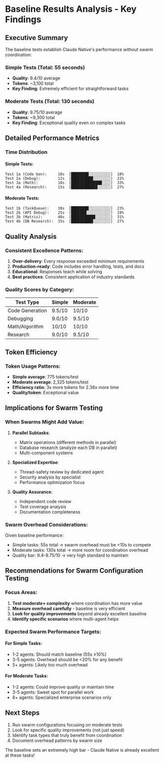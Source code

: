 # Baseline Results Analysis - Key Findings

## Executive Summary

The baseline tests establish Claude Native's performance without swarm coordination:

### Simple Tests (Total: 55 seconds)
- **Quality**: 9.4/10 average
- **Tokens**: ~3,100 total
- **Key Finding**: Extremely efficient for straightforward tasks

### Moderate Tests (Total: 130 seconds) 
- **Quality**: 9.75/10 average
- **Tokens**: ~9,300 total  
- **Key Finding**: Exceptional quality even on complex tasks

## Detailed Performance Metrics

### Time Distribution

#### Simple Tests:
```
Test 1a (Code Gen):     10s  [████████░░░░░░░░░░]  18%
Test 2a (Debug):        12s  [██████████░░░░░░░░]  22%
Test 3a (Math):         18s  [██████████████░░░░]  33%
Test 4a (Research):     15s  [████████████░░░░░░]  27%
```

#### Moderate Tests:
```
Test 1b (TaskQueue):    30s  [████████░░░░░░░░░░]  23%
Test 2b (API Debug):    25s  [███████░░░░░░░░░░░]  19%
Test 3b (Matrix):       40s  [███████████░░░░░░░]  31%
Test 4b (DB Research):  35s  [██████████░░░░░░░░]  27%
```

## Quality Analysis

### Consistent Excellence Patterns:
1. **Over-delivery**: Every response exceeded minimum requirements
2. **Production-ready**: Code includes error handling, tests, and docs
3. **Educational**: Responses teach while solving
4. **Best practices**: Consistent application of industry standards

### Quality Scores by Category:

| Test Type | Simple | Moderate |
|-----------|--------|----------|
| Code Generation | 9.5/10 | 10/10 |
| Debugging | 9.0/10 | 9.5/10 |
| Math/Algorithm | 10/10 | 10/10 |
| Research | 9.0/10 | 9.5/10 |

## Token Efficiency

### Token Usage Patterns:
- **Simple average**: 775 tokens/test
- **Moderate average**: 2,325 tokens/test
- **Efficiency ratio**: 3x more tokens for 2.36x more time
- **Quality/token**: Exceptional value

## Implications for Swarm Testing

### When Swarms Might Add Value:

1. **Parallel Subtasks**: 
   - Matrix operations (different methods in parallel)
   - Database research (analyze each DB in parallel)
   - Multi-component systems

2. **Specialized Expertise**:
   - Thread-safety review by dedicated agent
   - Security analysis by specialist
   - Performance optimization focus

3. **Quality Assurance**:
   - Independent code review
   - Test coverage analysis
   - Documentation completeness

### Swarm Overhead Considerations:

Given baseline performance:
- Simple tasks: 55s total → swarm overhead must be <10s to compete
- Moderate tasks: 130s total → more room for coordination overhead
- Quality bar: 9.4-9.75/10 → very high standard to maintain

## Recommendations for Swarm Configuration Testing

### Focus Areas:
1. **Test moderate+ complexity** where coordination has more value
2. **Measure overhead carefully** - baseline is very efficient
3. **Look for quality improvements** beyond already excellent baseline
4. **Identify specific scenarios** where multi-agent helps

### Expected Swarm Performance Targets:

#### For Simple Tasks:
- 1-2 agents: Should match baseline (55s ±10%)
- 3-5 agents: Overhead should be <20% for any benefit
- 5+ agents: Likely too much overhead

#### For Moderate Tasks:
- 1-2 agents: Could improve quality or maintain time
- 3-5 agents: Sweet spot for parallel work
- 8+ agents: Specialized enterprise scenarios only

## Next Steps

1. Run swarm configurations focusing on moderate tests
2. Look for specific quality improvements (not just speed)
3. Identify task types that truly benefit from coordination
4. Document overhead patterns by swarm size

The baseline sets an extremely high bar - Claude Native is already excellent at these tasks!